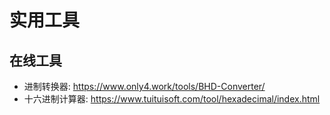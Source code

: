 <head>
  <meta name="robots" content="noindex, nofollow" />
</head>

# 实用工具

## 在线工具
- 进制转换器: https://www.only4.work/tools/BHD-Converter/
- 十六进制计算器: https://www.tuituisoft.com/tool/hexadecimal/index.html
